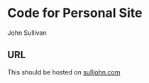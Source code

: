 # Code for Personal Site

John Sullivan

## URL

This should be hosted on [sulljohn.com](http://sulljohn.com)
